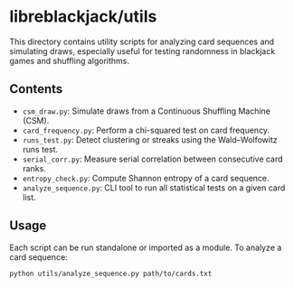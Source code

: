 # libreblackjack/utils

This directory contains utility scripts for analyzing card sequences and simulating draws, especially useful for testing randomness in blackjack games and shuffling algorithms.

## Contents

- `csm_draw.py`: Simulate draws from a Continuous Shuffling Machine (CSM).
- `card_frequency.py`: Perform a chi-squared test on card frequency.
- `runs_test.py`: Detect clustering or streaks using the Wald–Wolfowitz runs test.
- `serial_corr.py`: Measure serial correlation between consecutive card ranks.
- `entropy_check.py`: Compute Shannon entropy of a card sequence.
- `analyze_sequence.py`: CLI tool to run all statistical tests on a given card list.

## Usage

Each script can be run standalone or imported as a module. To analyze a card sequence:

```bash
python utils/analyze_sequence.py path/to/cards.txt
```
